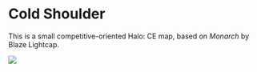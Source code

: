 # Cold Shoulder
This is a small competitive-oriented Halo: CE map, based on _Monarch_ by Blaze Lightcap.

![](screenshot.png)
